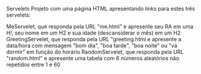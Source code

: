 Servelets Projeto com uma página HTML apresentando links para estes três servelets:

MeServelet, que responda pela URL "me.html" e apresente seu RA em uma H!, seu nome em um H2 e sua idade (descansiderar o mês) em um H2
GreetingServelet, que responda pela URL "greeting.html e apresente a data/hora com mensagem "bom dia", "boa tarde", "boa noite" ou "vá dormir" em função do horário
RandomServelet, que responda pela URL "random.html" e apresente uma tabela com 6 números aleatórios não repetidos entre 1 e 60
